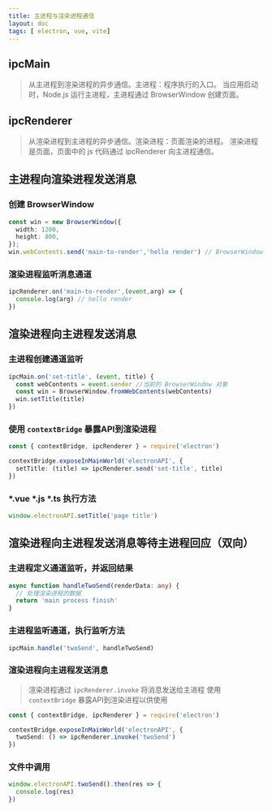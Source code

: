 ```yaml
---
title: 主进程与渲染进程通信
layout: doc
tags: [ electron, vue, vite]
---
```


## ipcMain
> 从主进程到渲染进程的异步通信。主进程：程序执行的入口。
> 当应用启动时，Node.js 运行主进程，主进程通过 BrowserWindow 创建页面。

## ipcRenderer
> 从渲染进程到主进程的异步通信。渲染进程：页面渲染的进程。
> 渲染进程是页面，页面中的 js 代码通过 ipcRenderer 向主进程通信。

## 主进程向渲染进程发送消息
### 创建 BrowserWindow
```ts
const win = new BrowserWindow({
  width: 1200,
  height: 800,
});
win.webContents.send('main-to-render','hello render') // BrowserWindow 从主进程发送消息到渲染进程
```
### 渲染进程监听消息通道
```ts
ipcRenderer.on('main-to-render',(event,arg) => {
  console.log(arg) // hello render
})
```

## 渲染进程向主进程发送消息
### 主进程创建通道监听
```ts
ipcMain.on('set-title', (event, title) {
  const webContents = event.sender //当前的 BrowserWindow 对象
  const win = BrowserWindow.fromWebContents(webContents)
  win.setTitle(title)
})
```
### 使用 `contextBridge` 暴露API到渲染进程
```ts
const { contextBridge, ipcRenderer } = require('electron')

contextBridge.exposeInMainWorld('electronAPI', {
  setTitle: (title) => ipcRenderer.send('set-title', title)
})
```
### *.vue *.js *.ts 执行方法
```ts
window.electronAPI.setTitle('page title')
```
## 渲染进程向主进程发送消息等待主进程回应（双向）
### 主进程定义通道监听，并返回结果
```ts
async function handleTwoSend(renderData: any) {
  // 处理渲染进程的数据
  return 'main process finish'
}
```
### 主进程监听通道，执行监听方法
```ts
ipcMain.handle('twoSend', handleTwoSend)
```
### 渲染进程向主进程发送消息
> 渲染进程通过 `ipcRenderer.invoke` 将消息发送给主进程
> 使用 `contextBridge` 暴露API到渲染进程以供使用
```ts
const { contextBridge, ipcRenderer } = require('electron')

contextBridge.exposeInMainWorld('electronAPI', {
  twoSend: () => ipcRenderer.invoke('twoSend')
})
```
### 文件中调用
```ts
window.electronAPI.twoSend().then(res => {
  console.log(res)
})
```

